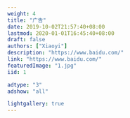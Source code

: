 ```yaml
---
weight: 4
title: "广告"
date: 2019-10-02T21:57:40+08:00
lastmod: 2020-01-01T16:45:40+08:00
draft: false
authors: ["Xiaoyi"]
description: "https://www.baidu.com/"
link: "https://www.baidu.com/"
featuredImage: "1.jpg"
iid: 1

adtype: "3"
adshow: "all"

lightgallery: true
---
```


<!-- 
 link 广告链接
 
 adtype: //只能写其中一种类型 (广告具体比例最后和设计确定)
	"1" 横图 广告图 大尺寸 1206/130   小尺寸 750/130
		长图
		featuredImage 
		短图
		如果是长横图需要传一个短版的图。
		featuredImage1 
		
	"2" pc网页两端竖图 498/1277
		左边
		featuredImage 
		右边
		featuredImage1 
		
	"3" 文章目录下面的广告图  224/450
 
 adshow: //只能写其中一种类型
 	all:  //所有页面
 	index //只有首页展示
 	other //除了首页其他页面展示
 -->